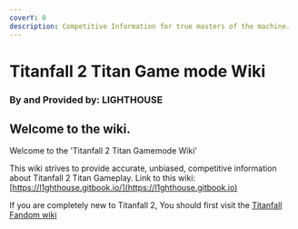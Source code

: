 ```yaml
---
coverY: 0
description: Competitive Information for true masters of the machine.
---
```


# Titanfall 2 Titan Game mode Wiki

### By and Provided by: LIGHTHOUSE

## Welcome to the wiki.

Welcome to the 'Titanfall 2 Titan Gamemode Wiki'

This wiki strives to provide accurate, unbiased, competitive information about Titanfall 2 Titan Gameplay. Link to this wiki: [https://l1ghthouse.gitbook.io/](https://l1ghthouse.gitbook.io)

If you are completely new to Titanfall 2, You should first visit the [Titanfall Fandom wiki](https://titanfall.fandom.com/wiki/Titanfall\_2)
